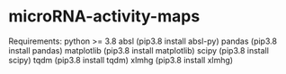 # microRNA-activity-maps

Requirements:
python >= 3.8
absl (pip3.8 install absl-py)
pandas (pip3.8 install pandas)
matplotlib (pip3.8 install matplotlib)
scipy (pip3.8 install scipy)
tqdm (pip3.8 install tqdm)
xlmhg (pip3.8 install xlmhg)